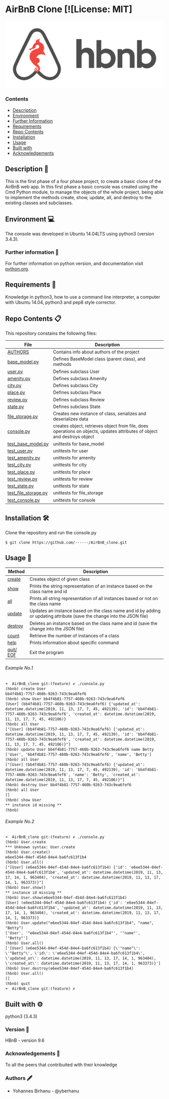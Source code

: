 # AirBnB Clone [![License: MIT]
![HBnB Logo](./image/hbnb_logo.png)


### Contents

- [Description](#Description)
- [Environment](#Environment)
- [Further Information](#Furtherinformation)
- [Requirements](#Requirements)
- [Repo Contents](#FileContents)
- [Installation](#Installation)
- [Usage](#Usage)
- [Built with](#Built-with)
- [Acknowledgements](#Acknowledgements)

## Description :page_facing_up:
This is the first phase of a four phase project, to create a basic clone of the AirBnB web app. In this first phase a basic console was created using the Cmd Python module, to manage the objects of the whole project, being able to implement the methods create, show, update, all, and destroy to the existing classes and subclasses.


## Environment :computer:
The console was developed in Ubuntu 14.04LTS using python3 (version 3.4.3).

### Further information :bookmark_tabs:
For further information on python version, and documentation visit [python.org](https://www.python.org/).

## Requirements :memo:
Knowledge in python3, how to use a command line interpreter, a computer with Ubuntu 14.04, python3 and pep8 style corrector.

## Repo Contents :clipboard:
This repository constains the following files:

|   **File**   |   **Description**   |
| -------------- | --------------------- |
|[AUTHORS](./AUTHORS) | Contains info about authors of the project |
|[base_model.py](./models/base_model.py) | Defines BaseModel class (parent class), and methods |
|[user.py](./models/user.py) | Defines subclass User |
|[amenity.py](./models/amenity.py) | Defines subclass Amenity |
|[city.py](./models/city.py)| Defines subclass City |
|[place.py](./models/place.py)| Defines subclass Place |
|[review.py](./models/review.py) | Defines subclass Review |
|[state.py](./models/state.py) | Defines subclass State |
|[file_storage.py](./models/engine/file_storage.py) | Creates new instance of class, serializes and deserializes data |
|[console.py](./console.py) | creates object, retrieves object from file, does operations on objects, updates attributes of object and destroys object |
|[test_base_model.py](./tests/test_models/test_base_model.py) | unittests for base_model |
|[test_user.py](./tests/test_models/test_user.py) | unittests for user |
|[test_amenity.py](./tests/test_models/test_amenity.py) | unittests for amenity |
|[test_city.py](./tests/test_models/test_city.py) | unittests for city |
|[test_place.py](./tests/test_models/test_place.py) | unittests for place |
|[test_review.py](./tests/test_models/test_review.py) | unittests for review |
|[test_state.py](./tests/test_models/test_state.py) | unittests for state |
|[test_file_storage.py](./tests/test_models/test_engine/test_file_storage.py) | unittests for file_storage |
|[test_console.py](./tests/test_console.py) | unittests for console |


## Installation :hammer_and_wrench:
Clone the repository and run the console.py
```
$ git clone https://github.com/------/AirBnB_clone.git
```

## Usage :wrench:

|   **Method**   |   **Description**   |
| -------------- | --------------------- |
|[create](./console.py) | Creates object of given class |
|[show](./console.py) | Prints the string representation of an instance based on the class name and id |
|[all](./console.py) | Prints all string representation of all instances based or not on the class name |
|[update](./console.py) | Updates an instance based on the class name and id by adding or updating attribute (save the change into the JSON file) |
|[destroy](./console.py)| Deletes an instance based on the class name and id (save the change into the JSON file) |
|[count](./console.py)| Retrieve the number of instances of a class |
|[help](./console.py)| Prints information about specific command |
|[quit/ EOF](./console.py)| Exit the program |

###### Example No.1

```
➜  AirBnB_clone git:(feature) ✗ ./console.py
(hbnb) create User
bb4f4b81-7757-460b-9263-743c9ea6fef6
(hbnb) show User bb4f4b81-7757-460b-9263-743c9ea6fef6
[User] (bb4f4b81-7757-460b-9263-743c9ea6fef6) {'updated_at': datetime.datetime(2019, 11, 13, 17, 7, 45, 492139), 'id': 'bb4f4b81-7757-460b-9263-743c9ea6fef6', 'created_at': datetime.datetime(2019, 11, 13, 17, 7, 45, 492106)}
(hbnb) all User
["[User] (bb4f4b81-7757-460b-9263-743c9ea6fef6) {'updated_at': datetime.datetime(2019, 11, 13, 17, 7, 45, 492139), 'id': 'bb4f4b81-7757-460b-9263-743c9ea6fef6', 'created_at': datetime.datetime(2019, 11, 13, 17, 7, 45, 492106)}"]
(hbnb) update User bb4f4b81-7757-460b-9263-743c9ea6fef6 name Betty
['User', 'bb4f4b81-7757-460b-9263-743c9ea6fef6', 'name', 'Betty']
(hbnb) all User
["[User] (bb4f4b81-7757-460b-9263-743c9ea6fef6) {'updated_at': datetime.datetime(2019, 11, 13, 17, 7, 45, 492139), 'id': 'bb4f4b81-7757-460b-9263-743c9ea6fef6', 'name': 'Betty', 'created_at': datetime.datetime(2019, 11, 13, 17, 7, 45, 492106)}"]
(hbnb) destroy User bb4f4b81-7757-460b-9263-743c9ea6fef6
(hbnb) all User
[]
(hbnb) show User
** instance id missing **
(hbnb)

```

###### Example No.2

```
➜  AirBnB_clone git:(feature) ✗ ./console.py
(hbnb) User.create
*** Unknown syntax: User.create
(hbnb) User.create()
e6ee5344-04ef-454d-84e4-ba6fc613f1b4
(hbnb) User.all()
["[User] (e6ee5344-04ef-454d-84e4-ba6fc613f1b4) {'id': 'e6ee5344-04ef-454d-84e4-ba6fc613f1b4', 'updated_at': datetime.datetime(2019, 11, 13, 17, 14, 1, 963404), 'created_at': datetime.datetime(2019, 11, 13, 17, 14, 1, 963373)}"]
(hbnb) User.show()
** instance id missing **
(hbnb) User.show(e6ee5344-04ef-454d-84e4-ba6fc613f1b4)
[User] (e6ee5344-04ef-454d-84e4-ba6fc613f1b4) {'id': 'e6ee5344-04ef-454d-84e4-ba6fc613f1b4', 'updated_at': datetime.datetime(2019, 11, 13, 17, 14, 1, 963404), 'created_at': datetime.datetime(2019, 11, 13, 17, 14, 1, 963373)}
(hbnb) User.update("e6ee5344-04ef-454d-84e4-ba6fc613f1b4", "name", "Betty")
['User', '"e6ee5344-04ef-454d-84e4-ba6fc613f1b4"', '"name"', '"Betty"']
(hbnb) User.all()
['[User] (e6ee5344-04ef-454d-84e4-ba6fc613f1b4) {\'"name"\': \'"Betty"\', \'id\': \'e6ee5344-04ef-454d-84e4-ba6fc613f1b4\', \'updated_at\': datetime.datetime(2019, 11, 13, 17, 14, 1, 963404), \'created_at\': datetime.datetime(2019, 11, 13, 17, 14, 1, 963373)}']
(hbnb) User.destroy(e6ee5344-04ef-454d-84e4-ba6fc613f1b4)
(hbnb) User.all()
[]
(hbnb) quit
➜  AirBnB_clone git:(feature) ✗

```

## Built with :gear:
python3 (3.4.3)

### Version :pushpin:
HBnB - version 9.6

### Acknowledgements :raised_hands:
To all the peers that contribuited with their knowledge

### Authors :fountain_pen:
* Yohannes Birhanu - @yberhanu
